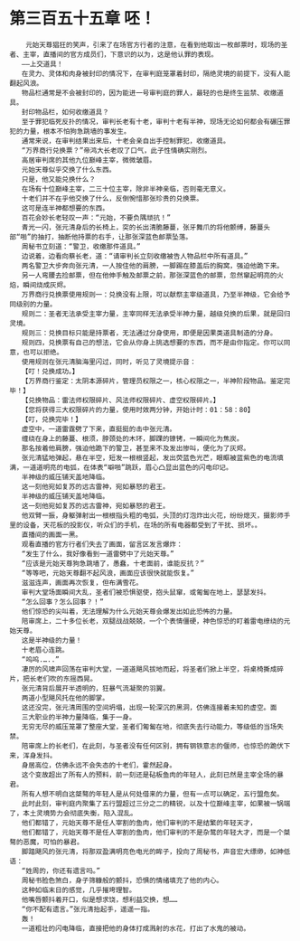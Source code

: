 # 第三百五十五章 呸！
        元始天尊猖狂的笑声，引来了在场官方行者的注意，在看到他取出一枚邮票时，现场的圣者、主宰，直播间的官方成员们，下意识的以为，这是他认罪的表现。
       ――上交道具！
       在灵力、灵体和肉身被封印的情况下，在审判庭笼罩着封印，隔绝灵境的前提下，没有人能翻起风浪。
       物品栏通常是不会被封印的，因为能进一号审判庭的罪人，最轻的也是终生监禁、收缴道具。
       封印物品栏，如何收缴道具？
       至于罪犯临死反扑的情况，审判长老有十老，审判十老有半神，现场无论如何都会有碾压罪犯的力量，根本不怕狗急跳墙的事发生。
       通常来说，在审判结果出来后，十老会亲自出手控制罪犯，收缴道具。
       “万界商行兑换票？”帝鸿大长老叹了口气，此子性情确实刚烈。
       高居审判席的其他九位巅峰主宰，微微皱眉。
       元始天尊似乎交换了什么东西。
       只是，他又能兑换什么？
       在场有十位巅峰主宰，二三十位主宰，除非半神亲临，否则毫无意义。
       十老们并不在乎他交换了什么，反倒惋惜那张珍贵的兑换票。
       这可是连半神都想要的东西。
       百花会妙长老轻叹一声：“元始，不要负隅顽抗！”
       青光一闪，张元清身后的长椅上，突的长出清脆藤蔓，张牙舞爪的将他颤缚，藤蔓头部“啪”的抽打，抽断他持票的右手，让那张深蓝色邮票坠落。
       周秘书立刻道：“警卫，收缴那件道具。”
       边说着，边看向蔡长老，道：“请审判长立刻收缴被告人物品栏中所有道具。”
       两名警卫大步奔向张元清，一人按住他的肩膀，一脚踢在膝盖后的胸窝，强迫他跪下来。
       另一人弯腰去捡邮票，但在他伸手触及邮票之前，那张深蓝色的邮票，忽然窜起明亮的火焰，瞬间烧成灰烬。
       万界商行兑换票使用规则一：兑换没有上限，可以献祭主宰级道具，乃至半神级，它会给予同级别的力量。
       规则二：圣者无法承受主宰力量，主宰同样无法承受半神力量，越级兑换的后果，就是回归灵境。
       规则三：兑换目标只能是持票者，无法通过分身使用，即便是因果类道具制造的分身。
       规则四，兑换票有自己的想法，它会从你身上挑选想要的东西，而不是由你指定。你可以同意，也可以拒绝。
       使用规则在张元清脑海里闪过，同时，听见了灵境提示音：
       【叮！兑换成功。】
       【万界商行鉴定：太阴本源碎片，管理员权限之一，核心权限之一，半神阶段物品。鉴定完毕！】
       【兑换物品：雷法师权限碎片、风法师权限碎片、虚空权限碎片。】
       【您将获得三大权限碎片的力量，使用时效两分钟，开始计时：01：58：80】
       【叮，兑换完毕！】
       虚空中，一道雷霆劈了下来，直挺挺的击中张元清。
       缠绕在身上的藤蔓、根须，脖颈处的木环，脚踝的镣铐，一瞬间化为焦炭。
       那名按着他肩膀，强迫他跪下的警卫，甚至来不及发出惨叫，便化为了灰烬。
       张元清猛地弹起，悬在半空，短发一根根竖起，发出荧蓝色光芒，眼眶被蓝紫色的电流填满，一道道明亮的电弧，在体表“噼啪”跳跃，眉心凸显出蓝色的闪电印记。
       半神级的威压铺天盖地降临。
       这一刻他宛如复苏的远古雷神，宛如暴怒的君王。
       半神级的威压铺天盖地降临。
       这一刻他宛如复苏的远古雷神，宛如暴怒的君王。
       他双臂一振，身躯弹射出一根根指头粗的电弧，头顶的灯泡炸出火花，纷纷熄灭，摄影师手里的设备，天花板的投影仪，听众们的手机，在场的所有电器都受到了干扰、损坏。。
       直播间的画面一黑。
       观看直播的官方行者们失去了画面，留言区发言爆炸：
       “发生了什么，我好像看到一道雷劈中了元始天尊。”
       “应该是元始天尊狗急跳墙了，愚蠢，十老面前，谁能反抗？”
       “等等吧，元始天尊翻不起风浪，画面应该很快就能恢复。”
       滋滋连声，画面再次恢复，但布满雪花。
       审判大堂场面瞬间大乱，圣者们被恐惧驱使，抱头鼠窜，或匍匐在地上，瑟瑟发抖。
       “怎么回事？怎么回事？！”
       他们惊恐的尖叫着，无法理解为什么元始天尊会爆发出如此恐怖的力量。
       陪审席上，二十多位长老，双腿战战兢兢，一个个表情僵硬，神色惊恐的盯着雷电缭绕的元始天尊。
       这是半神级的力量！
       十老眉心连跳。
       “呜呜.…..”
       凄厉的风啸声回荡在审判大堂，一道道飓风拔地而起，将圣者们掀上半空，将桌椅撕成碎片，把长老们吹的东摇西晃。
       张元清背后展开半透明的，狂暴气流凝聚的羽翼。
       两道小型飓风托在他的脚掌。
       这还没完，张元清周围的空间坍塌，出现一轮深沉的黑洞，仿佛连接着未知的虚空。面
       三大职业的半神力量降临，集于一身。
       无穷无尽的威压笼罩了整座大堂，圣者们匍匐在地，彻底失去行动能力，等级低的当场失禁。
       陪审席上的长老们，在此刻，与圣者没有任何区别，拥有钢铁意志的偃师，也惊恐的跪伏下来，浑身发抖。
       身居高位，仿佛永远不会失态的十老们，霍然起身。
       这个变故超出了所有人的预料，前一刻还是砧板鱼肉的年轻人，此刻已然是主宰全场的暴君。
       所有人想不明白这桀骜的年轻人是从何处借来的力量，但有一点可以确定，五行盟危矣。
       此时此刻，审判庭内聚集了五行盟超过三分之二的精锐，以及十位巅峰主宰，如果被一锅端了，本土灵境势力会彻底失衡，陷入混乱。
       他们都错了，元始天尊不是任人宰割的鱼肉，他们审判的不是结繁的年轻天才，
       他们都错了，元始天尊不是任人宰割的鱼肉，他们审判的不是杂鹜的年轻大才，而是一个桀骜的恶魔，可怕的暴君。
       脚踏飓风的张元清，将那双盈满明亮色电光的眸子，投向了周秘书，声音宏大缥缈，如神低语：
       “姓周的，你还有遗言吗。”
       周秘书脸色煞白，身子筛糠般的颤抖，恐惧的情绪填充了他的内心。
       这种如临末日的感觉，几乎摧垮理智。
       他嘴唇颤抖着开口，似是想求饶，想利益交换，想……
       “你不配有遗言。”张元清抬起手，遥遥一指。
       轰！
       一道粗壮的闪电降临，直接把他的身体打成溅射的水花，打出了水鬼的被动。